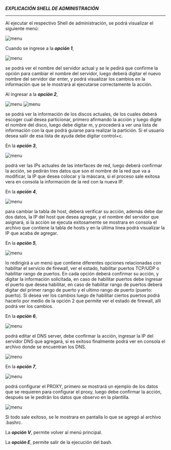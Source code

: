 ***EXPLICACIÓN SHELL DE ADMINISTRACIÓN***

---

Al ejecutar el respectivo Shell de administración, se podrá visualizar el siguiente menú:

![menu](image/Menu.png)

Cuando se ingrese a la ***opción 1***,

![menu](image/opc1.png)

se podrá ver el nombre del servidor actual y se le pedirá que confirme la opción para cambiar el nombre del servidor, luego deberá digitar el nuevo nombre del servidor dar enter, y podrá visualizar los cambios en la información que se le mostrará al ejecutarse correctamente la acción.

Al ingresar a la ***opción 2***,

![menu](image/opc2-1.png)
![menu](image/opc2-2.png)

se podrá ver la información de los discos actuales, de los cuales deberá escoger cual desea particionar, primero afirmando la acción y luego digite el nombre del disco, luego debe digitar m, y procederá a ver una lista de información con la que podrá guiarse para realizar la partición. Si el usuario desea salir de esa lista de ayuda debe digitar control+c.

En la ***opción 3***,

![menu](image/opc3.png)

podrá ver las IPs actuales de las interfaces de red, luego deberá confirmar la acción, se pedirán tres datos que son el nombre de la red que va a modificar, la IP que
desea colocar y la máscara, si el proceso sale exitosa vera en consola la información de la red con la nueva IP.

En la ***opción 4***,

![menu](image/opc4.png)

para cambiar la tabla de host, deberá verificar su acción, además debe dar dos datos, la IP del host que desea agregar, y el nombre del servidor que asignará, si la acción se ejecuta exitosamente se mostrara en consola el archivo que contiene la tabla de hosts y en la última línea podrá visualizar la IP que acaba de agregar.

En la ***opción 5***,

![menu](image/opc5.png)

lo redirigirá a un menú que contiene diferentes opciones relacionadas con habilitar el servicio de firewall, ver el estado, habilitar puertos TCP/UDP o habilitar rango de puertos. En cada opción deberá confirmar su acción, y digitar la información solicitada, en caso de habilitar puertos debe ingresar el puerto que desea habilitar, en caso de habilitar rango de puertos deberá digitar del primer rango de puerto y el ultimo rango de puerto (puerto: puerto). Si desea ver los cambios luego de habilitar ciertos puertos podrá hacerlo por medio de la opción 2 que permite ver el estado de firewall, allí podrá ver los cambios.

En la ***opción 6***,


![menu](image/opc6.png)

podrá editar el DNS server, debe confirmar la acción, ingresar la IP del servidor DNS que agregará, si es exitoso finalmente podrá ver en consola el archivo donde se encuentran los DNS.

![menu](image/opc6-2.png)

En la ***opción 7***,

![menu](image/opc7.png)

podrá configurar el PROXY, primero se mostrará un ejemplo de los datos que se requieren para configurar el proxy, luego debe confirmar la acción, después se le pedirán los datos que observo en la plantilla.

![menu](image/opc7-2.png)

Si todo sale exitoso, se le mostrara en pantalla lo que se agregó al archivo .bashrc.

La ***opción V***, permite volver al menú principal.

La ***opción E***, permite salir de la ejecución del bash.

